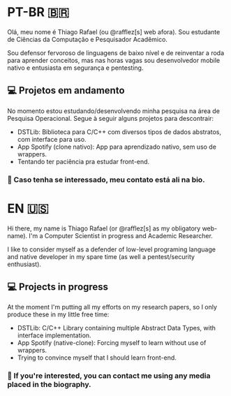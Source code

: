 # PT-BR 🇧🇷

Olá, meu nome é Thiago Rafael (ou @rafflez[s] web afora). Sou estudante de Ciências da Computação e Pesquisador Acadêmico.

Sou defensor fervoroso de linguagens de baixo nível e de reinventar a roda para aprender conceitos, mas nas horas vagas
sou desenvolvedor mobile nativo e entusiasta em segurança e pentesting.

## :computer: Projetos em andamento

No momento estou estudando/desenvolvendo minha pesquisa na área de Pesquisa Operacional. Segue à seguir alguns projetos para descontrair:

- DSTLib: Biblioteca para C/C++ com diversos tipos de dados abstratos, com interface para uso.
- App Spotify (clone nativo): App para aprendizado nativo, sem uso de wrappers.
- Tentando ter paciência pra estudar front-end.

### :speech_balloon: Caso tenha se interessado, meu contato está ali na bio.

# EN 🇺🇸

Hi there, my name is Thiago Rafael (or @rafflez[s] as my obligatory web-name). I'm a Computer Scientist in progress and Academic Researcher.

I like to consider myself as a defender of low-level programing language and native developer in my spare time (as well a pentest/security enthusiast).

## :computer: Projects in progress

At the moment I'm putting all my efforts on my research papers, so I only produce these in my little free time:

- DSTLib: C/C++ Library containing multiple Abstract Data Types, with interface implementation.
- App Spotify (native-clone): Forcing myself to learn without use of wrappers.
- Trying to convince myself that I should learn front-end.

### :speech_balloon: If you're interested, you can contact me using any media placed in the biography.
